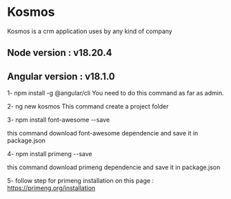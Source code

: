 # Kosmos
Kosmos is a crm application uses by any kind of company

## Node version : v18.20.4
## Angular version : v18.1.0

1- npm install -g @angular/cli
You need to do this command as far as admin.

2- ng new kosmos
This command create a project folder

3- npm install font-awesome --save

this command download font-awesome dependencie and save it in package.json

4- npm install primeng --save

this command download primeng dependencie and save it in package.json

5- follow step for primeng installation on this page : https://primeng.org/installation


